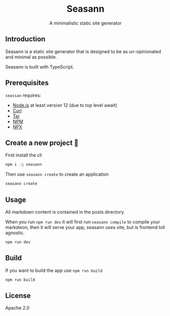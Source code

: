 <div align="center">
    <h1>Seasann</h1>
    <p>A minimalistic static site generator</p>
</div>

## Introduction

Seasann is a static site generator that is designed to be as un-opinionated and minimal as possible.

Seasann is built with TypeScript.

## Prerequisites

`seassan` requires:

-   [Node.js](https://nodejs.org) at least version 12 (due to top level await)
-   [Curl](https://curl.se)
-   [Tar](https://www.gnu.org/software/tar/)
-   [NPM](https://www.npmjs.com)
-   [NPX](https://docs.npmjs.com/cli/v7/commands/npx/)

## Create a new project 💾

First install the cli

```bash
npm i -g seasann
```

Then use `seasann create` to create an application

```bash
seasann create
```

## Usage

All markdown content is contained in the posts directory.

When you run `npm run dev` it will first run `seasann compile` to compile your markdwon, then it will serve your app, seasann uses vite, but is frontend toll agnostic.

```bash
npm run dev
```

## Build

If you want to build the app use `npm run build`

```bash
npm run build
```

## License

Apache 2.0
